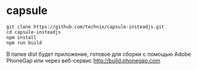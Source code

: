 # capsule

    git clone https://github.com/technix/capsule-insteadjs.git
    cd capsule-insteadjs
    npm install
    npm run build

В папке dist будет приложение, готовое для сборки с помощью Adobe PhoneGap или через веб-сервис http://build.phonegap.com
